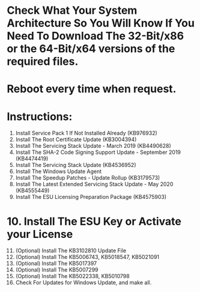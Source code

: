 # Check What Your System Architecture So You Will Know If You Need To Download The 32-Bit/x86 or the 64-Bit/x64 versions of the required files.
# Reboot every time when request.
# Instructions:

1. Install Service Pack 1 If Not Installed Already (KB976932)
2. Install The Root Certificate Update (KB3004394)
3. Install The Servicing Stack Update - March 2019 (KB4490628)
4. Install The SHA-2 Code Signing Support Update - September 2019 (KB4474419)
5. Install The Servicing Stack Update (KB4536952)
6. Install The Windows Update Agent
7. Install The Speedup Patches - Update Rollup (KB3179573)
8. Install The Latest Extended Servicing Stack Update - May 2020 (KB4555449)
9. Install The ESU Licensing Preparation Package (KB4575903)
# 10. Install The ESU Key or Activate your License

11. (Optional) Install The KB3102810 Update File
12. (Optional) Install The KB5006743, KB5018547, KB5021091
13. (Optional) Install The KB5017397
14. (Optional) Install The KB5007299
15. (Optional) Install The KB5022338, KB5010798
16. Check For Updates for Windows Update, and make all.
